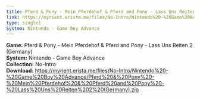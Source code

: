 ```yaml
---
title: Pferd & Pony - Mein Pferdehof & Pferd and Pony - Lass Uns Reiten 2 (Germany)
link: https://myrient.erista.me/files/No-Intro/Nintendo%20-%20Game%20Boy%20Advance/Pferd%20&%20Pony%20-%20Mein%20Pferdehof%20&%20Pferd%20and%20Pony%20-%20Lass%20Uns%20Reiten%202%20(Germany).zip
type: single1
System: Nintendo - Game Boy Advance
---
```

<b>Game:</b> Pferd & Pony - Mein Pferdehof & Pferd and Pony - Lass Uns Reiten 2 (Germany)<br>
<b>System:</b> Nintendo - Game Boy Advance<br>
<b>Collection:</b> No-Intro<br>
<b>Download:</b> https://myrient.erista.me/files/No-Intro/Nintendo%20-%20Game%20Boy%20Advance/Pferd%20&%20Pony%20-%20Mein%20Pferdehof%20&%20Pferd%20and%20Pony%20-%20Lass%20Uns%20Reiten%202%20(Germany).zip